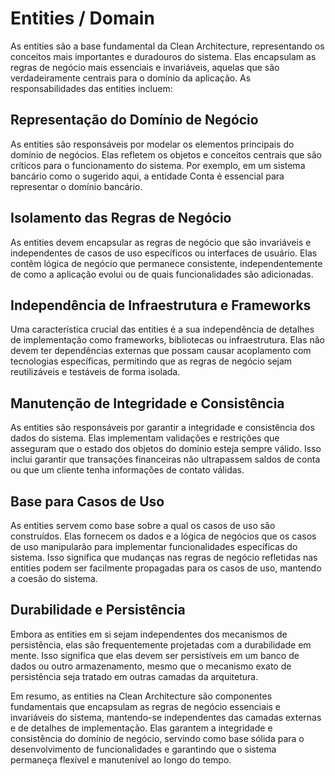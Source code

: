 # Entities / Domain

As entities são a base fundamental da Clean Architecture, representando os conceitos mais importantes e duradouros do sistema. Elas encapsulam as regras de negócio mais essenciais e invariáveis, aquelas que são verdadeiramente centrais para o domínio da aplicação. As responsabilidades das entities incluem:

## Representação do Domínio de Negócio
As entities são responsáveis por modelar os elementos principais do domínio de negócios. Elas refletem os objetos e conceitos centrais que são críticos para o funcionamento do sistema. Por exemplo, em um sistema bancário como o sugerido aqui, a entidade Conta é essencial para representar o domínio bancário.

## Isolamento das Regras de Negócio
As entities devem encapsular as regras de negócio que são invariáveis e independentes de casos de uso específicos ou interfaces de usuário. Elas contêm lógica de negócio que permanece consistente, independentemente de como a aplicação evolui ou de quais funcionalidades são adicionadas.

## Independência de Infraestrutura e Frameworks
Uma característica crucial das entities é a sua independência de detalhes de implementação como frameworks, bibliotecas ou infraestrutura. Elas não devem ter dependências externas que possam causar acoplamento com tecnologias específicas, permitindo que as regras de negócio sejam reutilizáveis e testáveis de forma isolada.

## Manutenção de Integridade e Consistência
As entities são responsáveis por garantir a integridade e consistência dos dados do sistema. Elas implementam validações e restrições que asseguram que o estado dos objetos do domínio esteja sempre válido. Isso inclui garantir que transações financeiras não ultrapassem saldos de conta ou que um cliente tenha informações de contato válidas.

## Base para Casos de Uso
As entities servem como base sobre a qual os casos de uso são construídos. Elas fornecem os dados e a lógica de negócios que os casos de uso manipularão para implementar funcionalidades específicas do sistema. Isso significa que mudanças nas regras de negócio refletidas nas entities podem ser facilmente propagadas para os casos de uso, mantendo a coesão do sistema.

## Durabilidade e Persistência
Embora as entities em si sejam independentes dos mecanismos de persistência, elas são frequentemente projetadas com a durabilidade em mente. Isso significa que elas devem ser persistíveis em um banco de dados ou outro armazenamento, mesmo que o mecanismo exato de persistência seja tratado em outras camadas da arquitetura.

Em resumo, as entities na Clean Architecture são componentes fundamentais que encapsulam as regras de negócio essenciais e invariáveis do sistema, mantendo-se independentes das camadas externas e de detalhes de implementação. Elas garantem a integridade e consistência do domínio de negócio, servindo como base sólida para o desenvolvimento de funcionalidades e garantindo que o sistema permaneça flexível e manutenível ao longo do tempo.